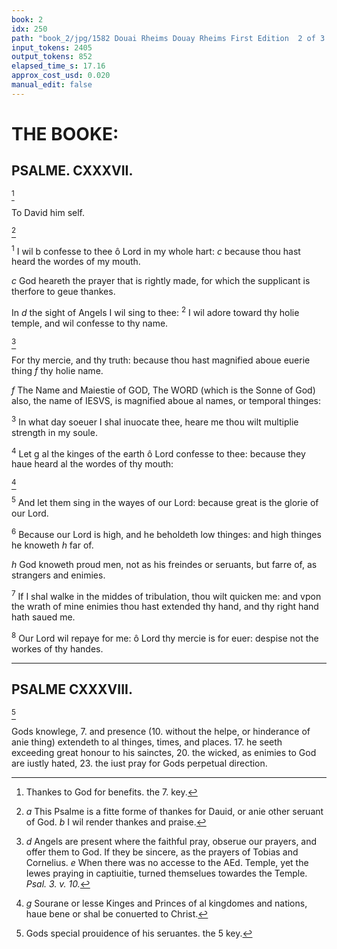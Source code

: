 ```yaml
---
book: 2
idx: 250
path: "book_2/jpg/1582 Douai Rheims Douay Rheims First Edition  2 of 3 1610 Old Testament.pdf-250.jpg"
input_tokens: 2405
output_tokens: 852
elapsed_time_s: 17.16
approx_cost_usd: 0.020
manual_edit: false
---
```

# THE BOOKE:

## PSALME. CXXXVII.

[^1]

To David him self.

[^2]

<sup>1</sup> I wil b confesse to thee ô Lord in my whole hart: *c* because thou hast heard the wordes of my mouth.

*c* God heareth the prayer that is rightly made, for which the supplicant is therfore to geue thankes.

In *d* the sight of Angels I wil sing to thee: <sup>2</sup> I wil adore toward thy holie temple, and wil confesse to thy name.

[^3]

For thy mercie, and thy truth: because thou hast magnified aboue euerie thing *f* thy holie name.

*f* The Name and Maiestie of GOD, The WORD (which is the Sonne of God) also, the name of IESVS, is magnified aboue al names, or temporal thinges:

<sup>3</sup> In what day soeuer I shal inuocate thee, heare me thou wilt multiplie strength in my soule.

<sup>4</sup> Let g al the kinges of the earth ô Lord confesse to thee: because they haue heard al the wordes of thy mouth:

[^4]

<sup>5</sup> And let them sing in the wayes of our Lord: because great is the glorie of our Lord.

<sup>6</sup> Because our Lord is high, and he beholdeth low thinges: and high thinges he knoweth *h* far of.

*h* God knoweth proud men, not as his freindes or seruants, but farre of, as strangers and enimies.

<sup>7</sup> If I shal walke in the middes of tribulation, thou wilt quicken me: and vpon the wrath of mine enimies thou hast extended thy hand, and thy right hand hath saued me.

<sup>8</sup> Our Lord wil repaye for me: ô Lord thy mercie is for euer: despise not the workes of thy handes.

---

## PSALME CXXXVIII.

[^5]

[^1]: Thankes to God for benefits. the 7. key.

[^2]: *a* This Psalme is a fitte forme of thankes for Dauid, or anie other seruant of God. *b* I wil render thankes and praise.

[^3]: *d* Angels are present where the faithful pray, obserue our prayers, and offer them to God. If they be sincere, as the prayers of Tobias and Cornelius. *e* When there was no accesse to the AEd. Temple, yet the Iewes praying in captiuitie, turned themselues towardes the Temple. *Psal. 3. v. 10.*

[^4]: *g* Sourane or lesse Kinges and Princes of al kingdomes and nations, haue bene or shal be conuerted to Christ.

[^5]: Gods special prouidence of his seruantes. the 5 key.

<aside>Gods knowlege, 7. and presence (10. without the helpe, or hinderance of anie thing) extendeth to al thinges, times, and places. 17. he seeth exceeding great honour to his sainctes, 20. the wicked, as enimies to God are iustly hated, 23. the iust pray for Gods perpetual direction.</aside>